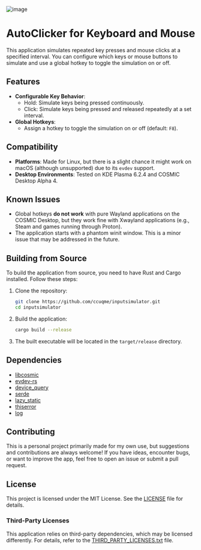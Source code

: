 ![image](https://github.com/user-attachments/assets/b6aba3b6-d9ee-47ba-a204-8d3c7e01f572)

# AutoClicker for Keyboard and Mouse

This application simulates repeated key presses and mouse clicks at a specified interval. You can configure which keys or mouse buttons to simulate and use a global hotkey to toggle the simulation on or off. 

## Features

- **Configurable Key Behavior**:
  - Hold: Simulate keys being pressed continuously.
  - Click: Simulate keys being pressed and released repeatedly at a set interval.
- **Global Hotkeys**:
  - Assign a hotkey to toggle the simulation on or off (default: `F8`).

## Compatibility

- **Platforms**: Made for Linux, but there is a slight chance it might work on macOS (although unsupported) due to its `evdev` support.
- **Desktop Environments**: Tested on KDE Plasma 6.2.4 and COSMIC Desktop Alpha 4.

## Known Issues

- Global hotkeys **do not work** with pure Wayland applications on the COSMIC Desktop, but they work fine with Xwayland applications (e.g., Steam and games running through Proton).
- The application starts with a phantom winit window. This is a minor issue that may be addressed in the future.

## Building from Source

To build the application from source, you need to have Rust and Cargo installed. Follow these steps:

1. Clone the repository:
    ```sh
    git clone https://github.com/ccuqme/inputsimulator.git
    cd inputsimulator
    ```

2. Build the application:
    ```sh
    cargo build --release
    ```

3. The built executable will be located in the `target/release` directory.

## Dependencies

- [libcosmic](https://github.com/pop-os/libcosmic)
- [evdev-rs](https://crates.io/crates/evdev-rs)
- [device_query](https://crates.io/crates/device_query)
- [serde](https://crates.io/crates/serde)
- [lazy_static](https://crates.io/crates/lazy_static)
- [thiserror](https://crates.io/crates/thiserror)
- [log](https://crates.io/crates/log)

## Contributing

This is a personal project primarily made for my own use, but suggestions and contributions are always welcome! If you have ideas, encounter bugs, or want to improve the app, feel free to open an issue or submit a pull request.

## License

This project is licensed under the MIT License. See the [LICENSE](LICENSE) file for details.

### Third-Party Licenses

This application relies on third-party dependencies, which may be licensed differently. For details, refer to the [THIRD_PARTY_LICENSES.txt](THIRD_PARTY_LICENSES.txt) file.
